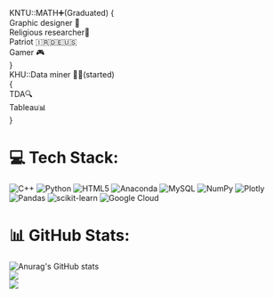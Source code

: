 KNTU::MATH➕(Graduated) 
{  
Graphic designer 🍥  
Religious researcher🛐  
Patriot 🇮🇷🇩🇪🇺🇸  
Gamer 🎮  
}  
KHU::Data miner 👨‍💻(started)  
{  
TDA🔍  
Tableau📊  
}

# 💻 Tech Stack:
![C++](https://img.shields.io/badge/c++-%2300599C.svg?style=for-the-badge&logo=c%2B%2B&logoColor=white) ![Python](https://img.shields.io/badge/python-3670A0?style=for-the-badge&logo=python&logoColor=ffdd54) ![HTML5](https://img.shields.io/badge/html5-%23E34F26.svg?style=for-the-badge&logo=html5&logoColor=white) ![Anaconda](https://img.shields.io/badge/Anaconda-%2344A833.svg?style=for-the-badge&logo=anaconda&logoColor=white) ![MySQL](https://img.shields.io/badge/mysql-%2300f.svg?style=for-the-badge&logo=mysql&logoColor=white) ![NumPy](https://img.shields.io/badge/numpy-%23013243.svg?style=for-the-badge&logo=numpy&logoColor=white) ![Plotly](https://img.shields.io/badge/Plotly-%233F4F75.svg?style=for-the-badge&logo=plotly&logoColor=white) ![Pandas](https://img.shields.io/badge/pandas-%23150458.svg?style=for-the-badge&logo=pandas&logoColor=white) ![scikit-learn](https://img.shields.io/badge/scikit--learn-%23F7931E.svg?style=for-the-badge&logo=scikit-learn&logoColor=white) ![Google Cloud](https://img.shields.io/badge/Google%20Cloud-%234285F4.svg?style=for-the-badge&logo=google-cloud&logoColor=white)
# 📊 GitHub Stats:
![Anurag's GitHub stats](https://github-readme-stats.vercel.app/api?username=Arminsbss&show_icons=true&theme=Gradient)   
![](https://github-readme-streak-stats.herokuapp.com/?user=Arminsbss&theme=radical&hide_border=false)<br/>
![](https://github-readme-stats.vercel.app/api/top-langs/?username=Arminsbss&theme=radical&hide_border=false&include_all_commits=false&count_private=false&layout=compact)


<!---
Arminsbss/Arminsbss is a ✨ special ✨ repository because its `README.md` (this file) appears on your GitHub profile.
You can click the Preview link to take a look at your changes.
--->
